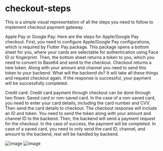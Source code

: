 # checkout-steps
This is a simple visual representation of all the steps you need to follow to implement checkout payment gateway.

Apple Pay or Google Pay:
Here are the steps for Apple/Google Pay checkout. First, you need to configure Apple/Google Pay configurations, which is required by  Flutter Pay package. This package opens a bottom sheet for you, where your cards are selectable for authentication using Face ID or fingerprint. Then, the bottom sheet returns a token to you, which you need to convert to Base64 and send to the checkout. Checkout returns a new token.  Along with your amount and channel you need to send this token to your backend.  What will the backend do? It will take all these things and request checkout again. If the response is successful, your payment will be successfully completed.

Credit card:
Credit card payment through checkout can be done through two flows:
Saved card or non-saved card.
In the case of a non-saved card, you need to enter your card details, including the card number and CVV. Then send the card details to checkout. The checkout response will include an ID and token. You need to send the token along with your amount and channel ID to the backend. Then, the backend will send a payment request for the checkout. In the case of success, the payment will be completed. 
In case of a saved card, you need to only send the card ID, channel, and amount to the backend, rest will be handled by backend.


![image](https://github.com/rizzzvi/checkout-steps/assets/51655413/fc73e86a-caaa-4d03-9b0a-a05fe5404cad)
![image](https://github.com/rizzzvi/checkout-steps/assets/51655413/47d23f38-8a78-43e5-a46e-4d472480faea)


